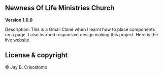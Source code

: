 ## Newness Of Life Ministries Church

**Version 1.0.0** 

Description:
This is a Gmail Clone when I learnt how to place components on a page. I also learned responsive design making this project. Here is the live [website](https://fir-2b9a2.web.app/)


## License & copyright

© Jay B. Crisostomo
